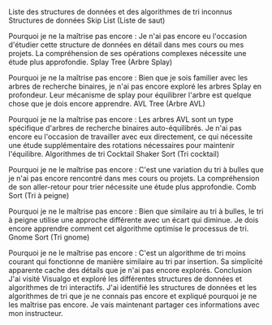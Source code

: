 Liste des structures de données et des algorithmes de tri inconnus
Structures de données
Skip List (Liste de saut)

Pourquoi je ne la maîtrise pas encore : Je n'ai pas encore eu l'occasion d'étudier cette structure de données en détail dans mes cours ou mes projets. La compréhension de ses opérations complexes nécessite une étude plus approfondie.
Splay Tree (Arbre Splay)

Pourquoi je ne la maîtrise pas encore : Bien que je sois familier avec les arbres de recherche binaires, je n'ai pas encore exploré les arbres Splay en profondeur. Leur mécanisme de splay pour équilibrer l'arbre est quelque chose que je dois encore apprendre.
AVL Tree (Arbre AVL)

Pourquoi je ne la maîtrise pas encore : Les arbres AVL sont un type spécifique d'arbres de recherche binaires auto-équilibrés. Je n'ai pas encore eu l'occasion de travailler avec eux directement, ce qui nécessite une étude supplémentaire des rotations nécessaires pour maintenir l'équilibre.
Algorithmes de tri
Cocktail Shaker Sort (Tri cocktail)

Pourquoi je ne le maîtrise pas encore : C'est une variation du tri à bulles que je n'ai pas encore rencontré dans mes cours ou projets. La compréhension de son aller-retour pour trier nécessite une étude plus approfondie.
Comb Sort (Tri à peigne)

Pourquoi je ne le maîtrise pas encore : Bien que similaire au tri à bulles, le tri à peigne utilise une approche différente avec un écart qui diminue. Je dois encore apprendre comment cet algorithme optimise le processus de tri.
Gnome Sort (Tri gnome)

Pourquoi je ne le maîtrise pas encore : C'est un algorithme de tri moins courant qui fonctionne de manière similaire au tri par insertion. Sa simplicité apparente cache des détails que je n'ai pas encore explorés.
Conclusion
J'ai visité Visualgo et exploré les différentes structures de données et algorithmes de tri interactifs. J'ai identifié les structures de données et les algorithmes de tri que je ne connais pas encore et expliqué pourquoi je ne les maîtrise pas encore. Je vais maintenant partager ces informations avec mon instructeur.